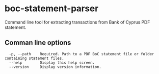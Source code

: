 # boc-statement-parser
Command line tool for extracting transactions from Bank of Cyprus PDF statement.

## Comman line options
```
  -p, --path    Required. Path to a PDF BoC statement file or folder containing statement files.  
  --help        Display this help screen.  
  --version     Display version information.  
```
